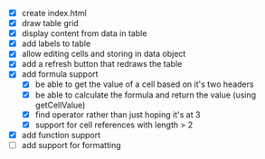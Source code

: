 - [x] create index.html
- [x] draw table grid
- [x] display content from data in table
- [x] add labels to table
- [x] allow editing cells and storing in data object
- [x] add a refresh button that redraws the table
- [x] add formula support
    - [x] be able to get the value of a cell based on it's two headers
    - [x] be able to calculate the formula and return the value (using getCellValue)
    - [x] find operator rather than just hoping it's at 3
    - [x] support for cell references with length > 2
- [x] add function support
- [ ] add support for formatting